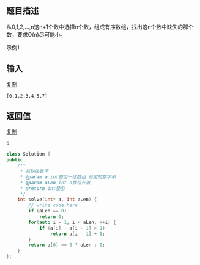 ## 题目描述

从0,1,2,...,n这n+1个数中选择n个数，组成有序数组，找出这n个数中缺失的那个数，要求O(n)尽可能小。

示例1

## 输入

[复制](javascript:void(0);)

```
[0,1,2,3,4,5,7]
```

## 返回值

[复制](javascript:void(0);)

```
6
```





```c++
class Solution {
public:
    /**
     * 找缺失数字
     * @param a int整型一维数组 给定的数字串
     * @param aLen int a数组长度
     * @return int整型
     */
    int solve(int* a, int aLen) {
        // write code here
        if (aLen == 0)
            return 0;
        for(auto i = 1; i < aLen; ++i) {
            if (a[i] - a[i - 1] > 1)
                return a[i - 1] + 1;
        }
        return a[0] == 0 ? aLen : 0;
    }
};
```


